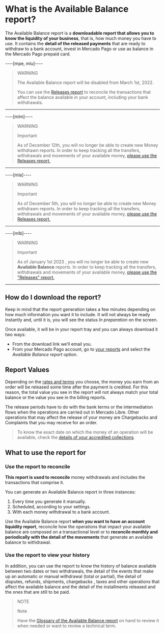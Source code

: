 # What is the Available Balance report?

The Available Balance report is a **downloadable report that allows you to know the liquidity of your business**, that is, how much money you have to use. It contains the **detail of the released payments** that are ready to withdraw to a bank account, invest in Mercado Pago or use as balance in the Mercado Pago prepaid card.

----[mpe, mlu]----
> WARNING
>
> The Available Balance report will be disabled from March 1st, 2022.
>
> You can use the [Releases report](https://www.mercadopago[FAKER][URL][DOMAIN]/developers/en/guides/additional-content/reports/released-money/introduction) to reconcile the transactions that affect the balance available in your account, including your bank withdrawals.
------------

----[mlm]----
> WARNING
>
> Important
>
> As of December 12th, you will no longer be able to create new Money withdrawn reports. In order to keep tracking all the transfers, withdrawals and movements of your available money, [please use the Releases report.](https://bit.ly/3zCb1ye)
------------

----[mla]----
> WARNING
>
> Important
>
> As of December 5th, you will no longer be able to create new Money withdrawn reports. In order to keep tracking all the transfers, withdrawals and movements of your available money, [please use the Releases report.](https://bit.ly/3zCb1ye)
------------

----[mlb]----
> WARNING
>
> Important
>
> As of January 1st 2023 , you will no longer be able to create new **Available Balance** reports. In order to keep tracking all the transfers, withdrawals and movements of your available money, [please use the "Releases" report.](https://bit.ly/3zCb1ye)
------------

## How do I download the report?

Keep in mind that the report generation takes a few minutes depending on how much information you want it to include. It will not always be ready instantly and, until it is, you will see the status *In preparation* on the screen.

Once available, it will be in your report tray and you can always download it two ways:

* From the download link we’ll email you.
* From your Mercado Pago account, go to [your reports](https://www.mercadopago.com/balance/reports/settlement-report) and select the *Available Balance report* option.

## Report Values

Depending on the [rates and terms](https://www.mercadopago.com.ar/settings/release-options) you choose, the money you earn from an order will be released some time after the payment is credited. For this reason, the total value you see in the report will not always match your total balance or the value you see in the billing reports.

The release periods have to do with the bank terms or the intermediation flows when the operations are carried out in Mercado Libre. Other operations that may affect the release of your money are Chargebacks and Complaints that you may receive for an order.

> To know the exact date on which the money of an operation will be available, check the [details of your accredited collections](https://www.mercadopago.com.ar/activities/balance).

## What to use the report for 

### Use the report to reconcile

**This report is used to reconcile** money withdrawals and includes the transactions that comprise it.

You can generate an Available Balance report in three instances:

1. Every time you generate it manually.
1. Scheduled, according to your settings.
1. With each money withdrawal to a bank account.

Use the Available Balance report **when you want to have an account liquidity report**, reconcile how the operations that impact your available balance are composed on a transactional level or to **reconcile monthly and periodically with the detail of the movements** that generate an available balance to withdrawal.

### Use the report to view your history

In addition, you can use the report to know the history of balance available between two dates or two withdrawals, the detail of the events that make up an automatic or manual withdrawal (total or partial), the detail of disputes, refunds, shipments, chargebacks , taxes and other operations that affect the available balance and the detail of the installments released and the ones that are still to be paid.

> NOTE
>
> Note
>
> Have the [Glossary of the Available Balance report](https://www.mercadopago.com.ar/ayuda/_2118) on hand to review it when needed or want to review a technical term.